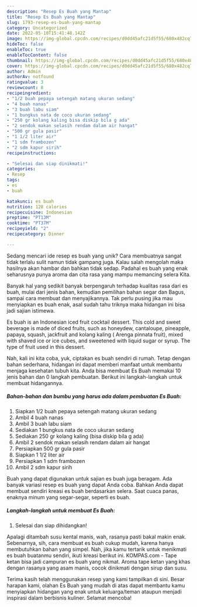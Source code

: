 ```yaml
---
description: "Resep Es Buah yang Mantap"
title: "Resep Es Buah yang Mantap"
slug: 1793-resep-es-buah-yang-mantap
category: Uncategorized
date: 2022-05-10T15:41:48.142Z
image: https://img-global.cpcdn.com/recipes/d0dd45afc21d5f55/680x482cq70/es-buah-foto-resep-utama.jpg
hideToc: false
enableToc: true
enableTocContent: false
thumbnail: https://img-global.cpcdn.com/recipes/d0dd45afc21d5f55/680x482cq70/es-buah-foto-resep-utama.jpg
cover: https://img-global.cpcdn.com/recipes/d0dd45afc21d5f55/680x482cq70/es-buah-foto-resep-utama.jpg
author: Admin
authorAv: notfound
ratingvalue: 3
reviewcount: 8
recipeingredient:
- "1/2 buah pepaya setengah matang ukuran sedang"
- "4 buah nanas"
- "3 buah labu siam"
- "1 bungkus nata de coco ukuran sedang"
- "250 gr kolang kaling bisa diskip bila g ada"
- "2 sendok makan selasih rendam dalam air hangat"
- "500 gr gula pasir"
- "1 1/2 liter air"
- "1 sdm frambozen"
- "2 sdm kapur sirih"
recipeinstructions:

- "Selesai dan siap dinikmati!"
categories:
- Resep
tags:
- es
- buah

katakunci: es buah 
nutrition: 128 calories
recipecuisine: Indonesian
preptime: "PT13M"
cooktime: "PT37M"
recipeyield: "2"
recipecategory: Dinner

---
```





Sedang mencari ide resep es buah yang unik? Cara membuatnya sangat tidak terlalu sulit namun tidak gampang juga. Kalau salah mengolah maka hasilnya akan hambar dan bahkan tidak sedap. Padahal es buah yang enak seharusnya punya aroma dan cita rasa yang mampu memancing selera Kita.





Banyak hal yang sedikit banyak berpengaruh terhadap kualitas rasa dari es buah, mulai dari jenis bahan, kemudian pemilihan bahan segar dan Bagus, sampai cara membuat dan menyajikannya. Tak perlu pusing jika mau menyiapkan es buah enak,      asal sudah tahu triknya maka hidangan ini bisa jadi sajian istimewa.














Es buah is an Indonesian iced fruit cocktail dessert. This cold and sweet beverage is made of diced fruits, such as honeydew, cantaloupe, pineapple, papaya, squash, jackfruit and kolang kaling ( Arenga pinnata fruit), mixed with shaved ice or ice cubes, and sweetened with liquid sugar or syrup. The type of fruit used in this dessert.






Nah, kali ini kita coba, yuk, ciptakan es buah sendiri di rumah. Tetap dengan bahan sederhana, hidangan ini dapat memberi manfaat untuk membantu menjaga kesehatan tubuh kita. Anda bisa membuat Es Buah memakai 10 jenis bahan dan 0 langkah pembuatan. Berikut ini langkah-langkah untuk membuat hidangannya.

<!--inarticleads1-->

##### Bahan-bahan dan bumbu yang harus ada dalam pembuatan Es Buah:

1. Siapkan 1/2 buah pepaya setengah matang ukuran sedang
1. Ambil 4 buah nanas
1. Ambil 3 buah labu siam
1. Sediakan 1 bungkus nata de coco ukuran sedang
1. Sediakan 250 gr kolang kaling (bisa diskip bila g ada)
1. Ambil 2 sendok makan selasih rendam dalam air hangat
1. Persiapkan 500 gr gula pasir
1. Siapkan 1 1/2 liter air
1. Persiapkan 1 sdm frambozen
1. Ambil 2 sdm kapur sirih


Buah yang dapat digunakan untuk sajian es buah juga beragam. Ada banyak variasi resep es buah yang dapat Anda coba. Bahkan Anda dapat membuat sendiri kreasi es buah berdasarkan selera. Saat cuaca panas, enaknya minum yang segar-segar, seperti es buah. 

<!--inarticleads2-->

##### Langkah-langkah untuk membuat Es Buah:


1. Selesai dan siap dihidangkan!

Apalagi ditambah susu kental manis, wah, rasanya pasti bakal makin enak. Sebenarnya, sih, cara membuat es buah cukup mudah, karena hanya membutuhkan bahan yang simpel. Nah, jika kamu tertarik untuk menikmati es buah buatanmu sendiri, ikuti kreasi berikut ini. KOMPAS.com - Tape ketan bisa jadi campuran es buah yang nikmat. Aroma tape ketan yang khas dengan rasanya yang asam manis, cocok dinikmati dengan sirup dan susu. 

Terima kasih telah menggunakan resep yang kami tampilkan di sini. Besar harapan kami, olahan Es Buah yang mudah di atas dapat membantu kamu menyiapkan hidangan yang enak untuk keluarga/teman ataupun menjadi inspirasi dalam berbisnis kuliner. Selamat mencoba!
